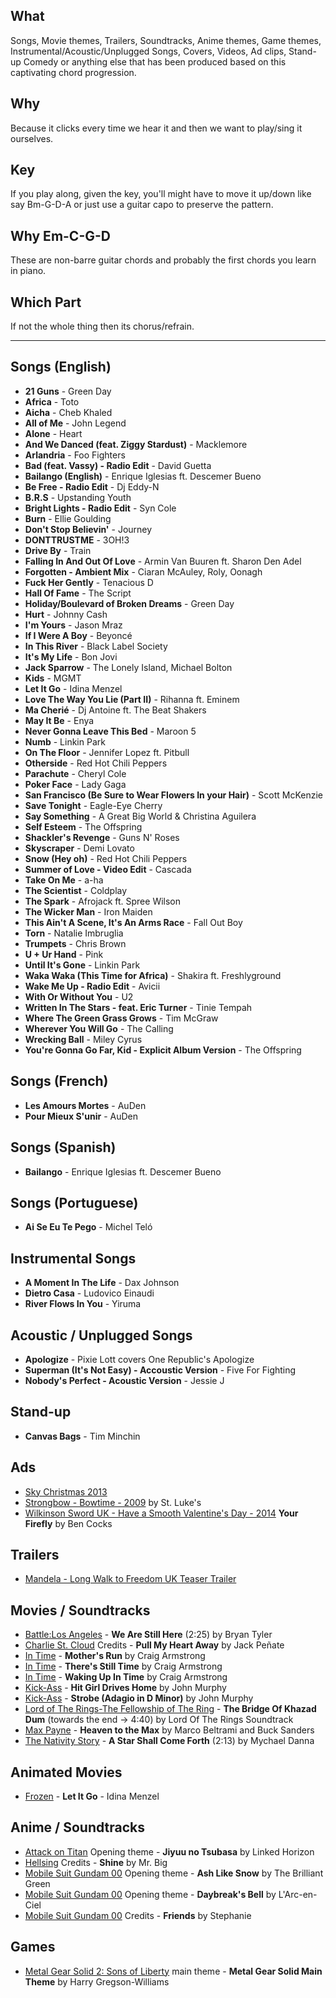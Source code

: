 ## What
Songs, Movie themes, Trailers, Soundtracks, Anime themes, Game themes, Instrumental/Acoustic/Unplugged Songs, Covers, Videos, Ad clips, Stand-up Comedy or anything else that has been produced based on this captivating chord progression.

## Why
Because it clicks every time we hear it and then we want to play/sing it ourselves.

## Key
If you play along, given the key, you'll might have to move it up/down like say Bm-G-D-A or just use a guitar capo to preserve the pattern.

## Why Em-C-G-D
These are non-barre guitar chords and probably the first chords you learn in piano.

## Which Part
If not the whole thing then its chorus/refrain.


***


## Songs (English)
* **21 Guns** - Green Day
* **Africa** - Toto
* **Aicha** - Cheb Khaled
* **All of Me** - John Legend
* **Alone** - Heart
* **And We Danced (feat. Ziggy Stardust)** - Macklemore
* **Arlandria** - Foo Fighters
* **Bad (feat. Vassy) - Radio Edit** - David Guetta
* **Bailango (English)** - Enrique Iglesias ft. Descemer Bueno
* **Be Free - Radio Edit** - Dj Eddy-N
* **B.R.S** - Upstanding Youth
* **Bright Lights - Radio Edit** - Syn Cole
* **Burn** - Ellie Goulding
* **Don't Stop Believin'** - Journey
* **DONTTRUSTME** - 3OH!3
* **Drive By** - Train
* **Falling In And Out Of Love** - Armin Van Buuren ft. Sharon Den Adel
* **Forgotten - Ambient Mix** - Ciaran McAuley, Roly, Oonagh
* **Fuck Her Gently** - Tenacious D
* **Hall Of Fame** - The Script
* **Holiday/Boulevard of Broken Dreams** - Green Day
* **Hurt** - Johnny Cash
* **I'm Yours** - Jason Mraz
* **If I Were A Boy** - Beyoncé
* **In This River** - Black Label Society
* **It's My Life** - Bon Jovi
* **Jack Sparrow** - The Lonely Island, Michael Bolton
* **Kids** - MGMT
* **Let It Go** - Idina Menzel
* **Love The Way You Lie (Part II)** - Rihanna ft. Eminem
* **Ma Cherié** - Dj Antoine ft. The Beat Shakers
* **May It Be** - Enya
* **Never Gonna Leave This Bed** - Maroon 5
* **Numb** - Linkin Park
* **On The Floor** - Jennifer Lopez ft. Pitbull
* **Otherside** - Red Hot Chili Peppers
* **Parachute** - Cheryl Cole
* **Poker Face** - Lady Gaga
* **San Francisco (Be Sure to Wear Flowers In your Hair)** - Scott McKenzie
* **Save Tonight** - Eagle-Eye Cherry
* **Say Something** - A Great Big World & Christina Aguilera
* **Self Esteem** - The Offspring
* **Shackler's Revenge** - Guns N' Roses
* **Skyscraper** - Demi Lovato
* **Snow (Hey oh)** - Red Hot Chili Peppers
* **Summer of Love - Video Edit** - Cascada
* **Take On Me** - a-ha
* **The Scientist** - Coldplay
* **The Spark** - Afrojack ft. Spree Wilson
* **The Wicker Man** - Iron Maiden
* **This Ain't A Scene, It's An Arms Race** - Fall Out Boy
* **Torn** - Natalie Imbruglia
* **Trumpets** - Chris Brown
* **U + Ur Hand** - Pink
* **Until It's Gone** - Linkin Park
* **Waka Waka (This Time for Africa)** - Shakira ft. Freshlyground
* **Wake Me Up - Radio Edit** - Avicii
* **With Or Without You** - U2
* **Written In The Stars - feat. Eric Turner** - Tinie Tempah
* **Where The Green Grass Grows** - Tim McGraw
* **Wherever You Will Go** - The Calling
* **Wrecking Ball** - Miley Cyrus
* **You're Gonna Go Far, Kid - Explicit Album Version** - The Offspring

## Songs (French)
* **Les Amours Mortes** - AuDen
* **Pour Mieux S'unir** - AuDen

## Songs (Spanish)
* **Bailango** - Enrique Iglesias ft. Descemer Bueno

## Songs (Portuguese)
* **Ai Se Eu Te Pego** - Michel Teló

## Instrumental Songs
* **A Moment In The Life** - Dax Johnson
* **Dietro Casa** - Ludovico Einaudi
* **River Flows In You** - Yiruma

## Acoustic / Unplugged Songs
* **Apologize** - Pixie Lott covers One Republic's Apologize
* **Superman (It's Not Easy) - Accoustic Version** - Five For Fighting
* **Nobody's Perfect - Acoustic Version** - Jessie J

## Stand-up
* **Canvas Bags** - Tim Minchin

## Ads
* [Sky Christmas 2013](http://www.youtube.com/watch?v=r4TkSg8F2do)
* [Strongbow - Bowtime - 2009](http://www.campaignlive.co.uk/thework/907390/) by St. Luke's
* [Wilkinson Sword UK - Have a Smooth Valentine's Day - 2014](http://www.youtube.com/watch?v=4BdoqRqleFQ) **Your Firefly** by Ben Cocks

## Trailers
* [Mandela - Long Walk to Freedom UK Teaser Trailer](http://www.youtube.com/watch?v=R5Az3bOwrz8)

## Movies / Soundtracks
* [Battle:Los Angeles](http://en.wikipedia.org/wiki/Battle:_Los_Angeles) - **We Are Still Here** (2:25) by Bryan Tyler
* [Charlie St. Cloud](http://en.wikipedia.org/wiki/Charlie_St._Cloud_\(film\)) Credits - **Pull My Heart Away** by Jack Peñate
* [In Time](http://en.wikipedia.org/wiki/In_Time) - **Mother's Run** by Craig Armstrong
* [In Time](http://en.wikipedia.org/wiki/In_Time) - **There's Still Time** by Craig Armstrong
* [In Time](http://en.wikipedia.org/wiki/In_Time) - **Waking Up In Time** by Craig Armstrong
* [Kick-Ass](http://en.wikipedia.org/wiki/Kick-Ass_\(film\)) - **Hit Girl Drives Home** by John Murphy
* [Kick-Ass](http://en.wikipedia.org/wiki/Kick-Ass_\(film\)) - **Strobe (Adagio in D Minor)** by John Murphy
* [Lord of The Rings-The Fellowship of The Ring](http://en.wikipedia.org/wiki/The_Lord_of_the_Rings:_The_Fellowship_of_the_Ring) - **The Bridge Of Khazad Dum** (towards the end -> 4:40) by Lord Of The Rings Soundtrack
* [Max Payne](http://en.wikipedia.org/wiki/Max_Payne_\(film\)) - **Heaven to the Max** by Marco Beltrami and Buck Sanders
* [The Nativity Story](http://en.wikipedia.org/wiki/The_Nativity_Story) - **A Star Shall Come Forth** (2:13) by Mychael Danna

## Animated Movies
* [Frozen](http://en.wikipedia.org/wiki/Frozen_(2013_film)) - **Let It Go** - Idina Menzel

## Anime / Soundtracks
* [Attack on Titan](http://en.wikipedia.org/wiki/Attack_on_Titan) Opening theme - **Jiyuu no Tsubasa** by Linked Horizon
* [Hellsing](http://en.wikipedia.org/wiki/Hellsing) Credits - **Shine** by Mr. Big
* [Mobile Suit Gundam 00](http://en.wikipedia.org/wiki/Mobile_Suit_Gundam_00) Opening theme - **Ash Like Snow** by The Brilliant Green
* [Mobile Suit Gundam 00](http://en.wikipedia.org/wiki/Mobile_Suit_Gundam_00) Opening theme - **Daybreak's Bell** by L'Arc-en-Ciel
* [Mobile Suit Gundam 00](http://en.wikipedia.org/wiki/Mobile_Suit_Gundam_00) Credits - **Friends** by Stephanie

## Games
* [Metal Gear Solid 2: Sons of Liberty](http://en.wikipedia.org/wiki/Metal_Gear_Solid_2:_Sons_of_Liberty) main theme - **Metal Gear Solid Main Theme** by Harry Gregson-Williams
